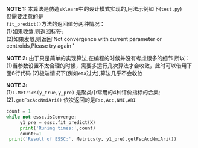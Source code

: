**NOTE 1:**
本算法是仿造`sklearn`中的设计模式实现的,用法示例如下(`test.py`)  
但需要注意的是  
`fit_predict()`方法的返回值分两种情况：  
(1)如果收敛,则返回标签;  
(2)如果发散,则返回'Not convergence with current parameter or centroids,Please try again '

**NOTE 2:**
由于只是简单的实现算法,在编程的时候并没有考虑跟多的细节
所以：
(1)当参数设置不太合理的时候，需要多运行几次算法才会收敛，此时可以借用下面6行代码
(2)极端情况下(例如`eta`过大),算法几乎不会收敛

**NOTE 3:**  
(1)`1.Metrics(y_true,y_pre)` 是聚类中常用的4种评价指标的合集;  
(2)`.getFscAccNmiAri()` 依次返回的是`Fsc,Acc,NMI,ARI`


```python
count = 1
while not essc.isConverge:
     y1_pre = essc.fit_predict(X)
     print('Runing times:',count)
     count+=1
 print('Result of ESSC:', Metrics(y, y1_pre).getFscAccNmiAri())
```

